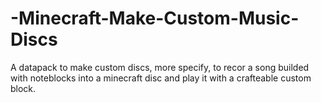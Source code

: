 # -Minecraft-Make-Custom-Music-Discs
A datapack to make custom discs, more specify, to recor a song builded with noteblocks into a minecraft disc and play it with a crafteable custom block.
